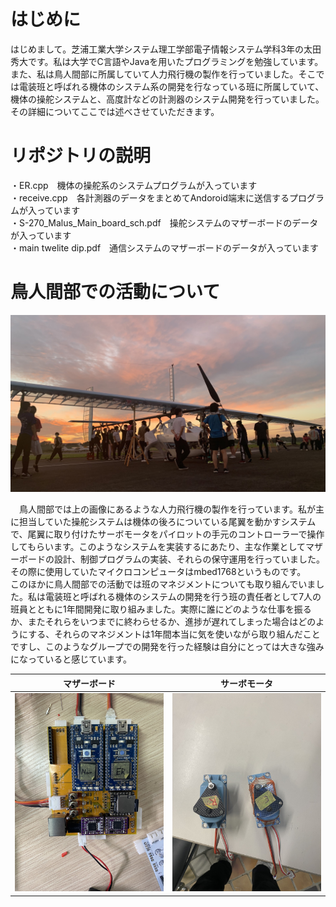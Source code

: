 # はじめに

はじめまして。芝浦工業大学システム理工学部電子情報システム学科3年の太田秀大です。私は大学でC言語やJavaを用いたプログラミングを勉強しています。また、私は鳥人間部に所属していて人力飛行機の製作を行っていました。そこでは電装班と呼ばれる機体のシステム系の開発を行なっている班に所属していて、機体の操舵システムと、高度計などの計測器のシステム開発を行っていました。その詳細についてここでは述べさせていただきます。

# リポジトリの説明
・ER.cpp　機体の操舵系のシステムプログラムが入っています <br>
・receive.cpp　各計測器のデータをまとめてAndoroid端末に送信するプログラムが入っています <br>
・S-270_Malus_Main_board_sch.pdf　操舵システムのマザーボードのデータが入っています <br>
・main twelite dip.pdf　通信システムのマザーボードのデータが入っています

# 鳥人間部での活動について
![s280.jpg](https://github.com/Hide929/portforio/blob/main/document/s280.jpg)

<span>　</span>鳥人間部では上の画像にあるような人力飛行機の製作を行っています。私が主に担当していた操舵システムは機体の後ろについている尾翼を動かすシステムで、尾翼に取り付けたサーボモータをパイロットの手元のコントローラーで操作してもらいます。このようなシステムを実装するにあたり、主な作業としてマザーボードの設計、制御プログラムの実装、それらの保守運用を行っていました。その際に使用していたマイクロコンピュータはmbed1768というものです。
<span>　</span>このほかに鳥人間部での活動では班のマネジメントについても取り組んでいました。私は電装班と呼ばれる機体のシステムの開発を行う班の責任者として7人の班員とともに1年間開発に取り組みました。実際に誰にどのような仕事を振るか、またそれらをいつまでに終わらせるか、進捗が遅れてしまった場合はどのようにする、それらのマネジメントは1年間本当に気を使いながら取り組んだことですし、このようなグループでの開発を行った経験は自分にとっては大きな強みになっていると感じています。

|マザーボード|サーボモータ|
|---|---|
|![](https://github.com/Hide929/portforio/blob/main/document/%E5%9F%BA%E7%9B%A4%20S-270.jpg)|![](https://github.com/Hide929/portforio/blob/main/document/%E3%82%B5%E3%83%BC%E3%83%9C%E3%83%A2%E3%83%BC%E3%82%BF.jpg)
